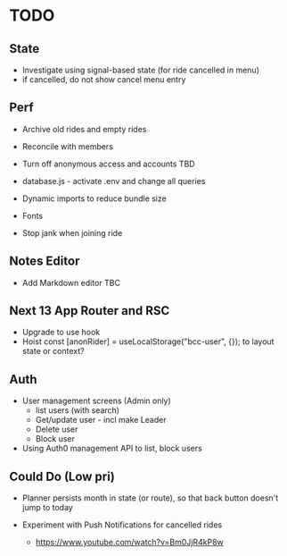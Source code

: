 # TODO

## State

- Investigate using signal-based state (for ride cancelled in menu)
- if cancelled, do not show cancel menu entry

## Perf

- Archive old rides and empty rides
- Reconcile with members
- Turn off anonymous access and accounts TBD
- database.js - activate .env and change all queries

- Dynamic imports to reduce bundle size
- Fonts
- Stop jank when joining ride

## Notes Editor

- Add Markdown editor TBC

## Next 13 App Router and RSC

- Upgrade to use hook
- Hoist const [anonRider] = useLocalStorage<AnonymousUser>("bcc-user", {}); to layout state or context?

## Auth

- User management screens (Admin only)
  - list users (with search)
  - Get/update user - incl make Leader
  - Delete user
  - Block user
- Using Auth0 management API to list, block users

## Could Do (Low pri)

- Planner persists month in state (or route), so that back button doesn't jump to today
- Experiment with Push Notifications for cancelled rides

  - https://www.youtube.com/watch?v=Bm0JjR4kP8w
